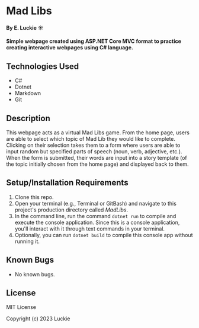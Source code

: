 # Mad Libs

#### By E. Luckie ☀️

#### Simple webpage created using ASP.NET Core MVC format to practice creating interactive webpages using C# language.

## Technologies Used

* C#
* Dotnet
* Markdown
* Git

## Description

This webpage acts as a virtual Mad Libs game. From the home page, users are able to select which topic of Mad Lib they would like to complete. Clicking on their selection takes them to a form where users are able to input random but specified parts of speech (noun, verb, adjective, etc.). When the form is submitted, their words are input into a story template (of the topic initially chosen from the home page) and displayed back to them.

## Setup/Installation Requirements

1. Clone this repo.
2. Open your terminal (e.g., Terminal or GitBash) and navigate to this project's production directory called _MadLibs_.
3. In the command line, run the command ``dotnet run`` to compile and execute the console application. Since this is a console application, you'll interact with it through text commands in your terminal.
4. Optionally, you can run ``dotnet build`` to compile this console app without running it.

## Known Bugs

* No known bugs.

## License

MIT License

Copyright (c) 2023 Luckie